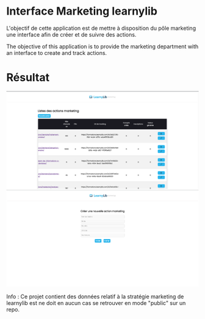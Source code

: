 # Interface Marketing learnylib

L'objectif de cette application est de mettre à disposition du pôle marketing une interface afin de créer et de suivre des actions.

The objective of this application is to provide the marketing department with an interface to create and track actions.

# Résultat 

![](src/Assets/resultat-1.png)
![](src/Assets/resultat-2.png)

Info : Ce projet contient des données relatif à la stratégie marketing de learnylib est ne doit en aucun cas se retrouver en mode "public" sur un repo. 

